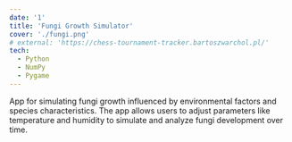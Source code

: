 ```yaml
---
date: '1'
title: 'Fungi Growth Simulator'
cover: './fungi.png'
# external: 'https://chess-tournament-tracker.bartoszwarchol.pl/'
tech:
  - Python
  - NumPy
  - Pygame
---
```


App for simulating fungi growth influenced by environmental factors and species characteristics. The app allows users to adjust parameters like temperature and humidity to simulate and analyze fungi development over time.
